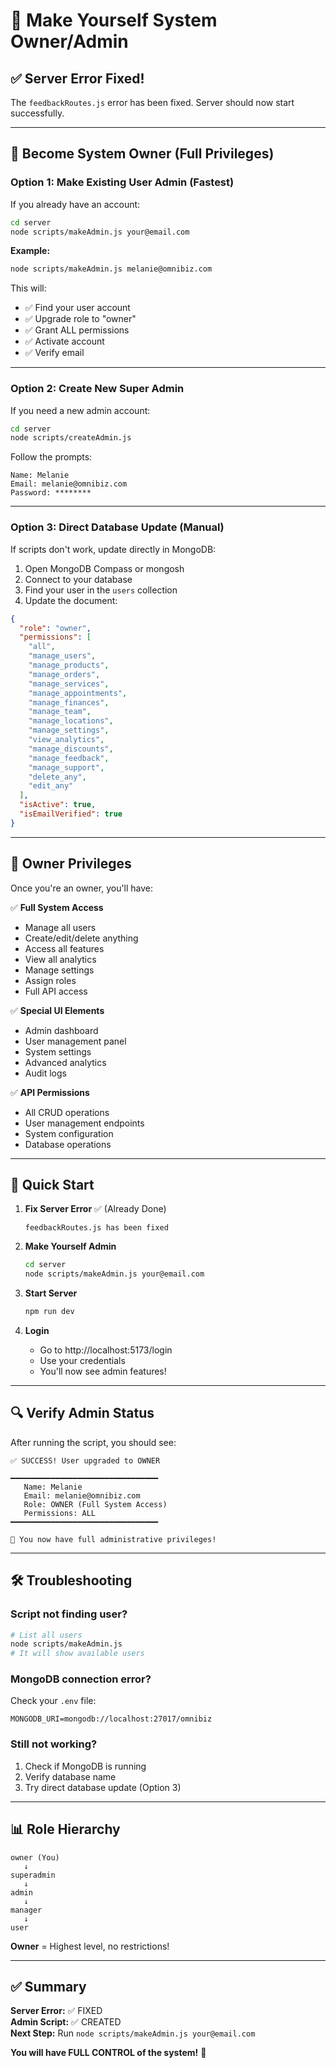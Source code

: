 # 🔐 Make Yourself System Owner/Admin

## ✅ Server Error Fixed!

The `feedbackRoutes.js` error has been fixed. Server should now start successfully.

---

## 👑 Become System Owner (Full Privileges)

### **Option 1: Make Existing User Admin** (Fastest)

If you already have an account:

```bash
cd server
node scripts/makeAdmin.js your@email.com
```

**Example:**
```bash
node scripts/makeAdmin.js melanie@omnibiz.com
```

This will:
- ✅ Find your user account
- ✅ Upgrade role to "owner"
- ✅ Grant ALL permissions
- ✅ Activate account
- ✅ Verify email

---

### **Option 2: Create New Super Admin**

If you need a new admin account:

```bash
cd server
node scripts/createAdmin.js
```

Follow the prompts:
```
Name: Melanie
Email: melanie@omnibiz.com
Password: ********
```

---

### **Option 3: Direct Database Update** (Manual)

If scripts don't work, update directly in MongoDB:

1. Open MongoDB Compass or mongosh
2. Connect to your database
3. Find your user in the `users` collection
4. Update the document:

```json
{
  "role": "owner",
  "permissions": [
    "all",
    "manage_users",
    "manage_products",
    "manage_orders",
    "manage_services",
    "manage_appointments",
    "manage_finances",
    "manage_team",
    "manage_locations",
    "manage_settings",
    "view_analytics",
    "manage_discounts",
    "manage_feedback",
    "manage_support",
    "delete_any",
    "edit_any"
  ],
  "isActive": true,
  "isEmailVerified": true
}
```

---

## 🎯 Owner Privileges

Once you're an owner, you'll have:

✅ **Full System Access**
- Manage all users
- Create/edit/delete anything
- Access all features
- View all analytics
- Manage settings
- Assign roles
- Full API access

✅ **Special UI Elements**
- Admin dashboard
- User management panel
- System settings
- Advanced analytics
- Audit logs

✅ **API Permissions**
- All CRUD operations
- User management endpoints
- System configuration
- Database operations

---

## 🚀 Quick Start

1. **Fix Server Error** ✅ (Already Done)
   ```
   feedbackRoutes.js has been fixed
   ```

2. **Make Yourself Admin**
   ```bash
   cd server
   node scripts/makeAdmin.js your@email.com
   ```

3. **Start Server**
   ```bash
   npm run dev
   ```

4. **Login**
   - Go to http://localhost:5173/login
   - Use your credentials
   - You'll now see admin features!

---

## 🔍 Verify Admin Status

After running the script, you should see:

```
✅ SUCCESS! User upgraded to OWNER

━━━━━━━━━━━━━━━━━━━━━━━━━━━━━━━━━
   Name: Melanie
   Email: melanie@omnibiz.com
   Role: OWNER (Full System Access)
   Permissions: ALL
━━━━━━━━━━━━━━━━━━━━━━━━━━━━━━━━━

🎉 You now have full administrative privileges!
```

---

## 🛠️ Troubleshooting

### **Script not finding user?**
```bash
# List all users
node scripts/makeAdmin.js
# It will show available users
```

### **MongoDB connection error?**
Check your `.env` file:
```env
MONGODB_URI=mongodb://localhost:27017/omnibiz
```

### **Still not working?**
1. Check if MongoDB is running
2. Verify database name
3. Try direct database update (Option 3)

---

## 📊 Role Hierarchy

```
owner (You)
   ↓
superadmin
   ↓
admin
   ↓
manager
   ↓
user
```

**Owner** = Highest level, no restrictions!

---

## ✅ Summary

**Server Error:** ✅ FIXED  
**Admin Script:** ✅ CREATED  
**Next Step:** Run `node scripts/makeAdmin.js your@email.com`

**You will have FULL CONTROL of the system!** 👑
